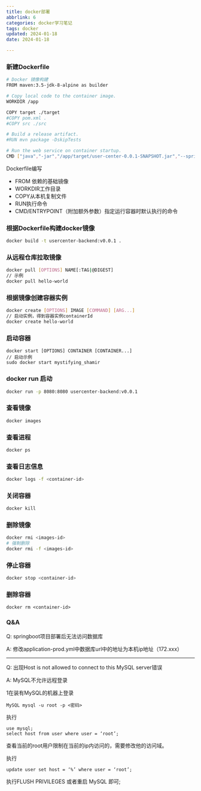 ```yaml
---
title: docker部署
abbrlink: 6
categories: docker学习笔记
tags: docker
updated: 2024-01-18
date: 2024-01-18

---
```




### 新建Dockerfile

```bash
# Docker 镜像构建
FROM maven:3.5-jdk-8-alpine as builder

# Copy local code to the container image.
WORKDIR /app

COPY target ./target
#COPY pom.xml .
#COPY src ./src

# Build a release artifact.
#RUN mvn package -DskipTests

# Run the web service on container startup.
CMD ["java","-jar","/app/target/user-center-0.0.1-SNAPSHOT.jar","--spring.profiles.active=prod"]
```

<!-- more -->

Dockerfile编写

- FROM 依赖的基础镜像
- WORKDIR工作目录
- COPY从本机复制文件
- RUN执行命令
- CMD/ENTRYPOINT（附加额外参数）指定运行容器时默认执行的命令

### 根据Dockerfile构建docker镜像

```bash
docker build -t usercenter-backend:v0.0.1 .
```

### 从远程仓库拉取镜像

```bash
docker pull [OPTIONS] NAME[:TAG|@DIGEST]
// 示例
docker pull hello-world
```

### 根据镜像创建容器实例

```bash
docker create [OPTIONS] IMAGE [COMMAND] [ARG...]
// 启动实例，得到容器实例containerId
docker create hello-world
```

### 启动容器

```ba
docker start [OPTIONS] CONTAINER [CONTAINER...]
// 启动示例
sudo docker start mystifying_shamir
```

### docker run 启动

```bash
docker run -p 8080:8080 usercenter-backend:v0.0.1
```

### 查看镜像

```bash
docker images
```

### 查看进程

```bash
docker ps
```

### 查看日志信息

```bash
docker logs -f <container-id>
```

### 关闭容器

```bash
docker kill 
```

### 删除镜像

```bash
docker rmi <images-id>
# 强制删除
docker rmi -f <images-id>
```

### 停止容器

```bash
docker stop <container-id>
```

### 删除容器

```
docker rm <container-id>
```



### Q&A

Q: springboot项目部署后无法访问数据库

A: 修改application-prod.yml中数据库url中的地址为本机ip地址（172.xxx）

------

Q: 出现Host is not allowed to connect to this MySQL server错误

A: MySQL不允许远程登录 

1在装有MySQL的机器上登录

``` mysql
MySQL mysql -u root -p <密码>
```

执行

```mysql
use mysql;
select host from user where user = ‘root’;
```

查看当前的root用户限制在当前的ip内访问的，需要修改他的访问域。

执行

```mysql
update user set host = ‘%’ where user = ‘root’;
```

执行FLUSH PRIVILEGES 或者重启 MySQL 即可;